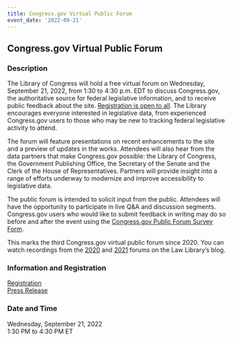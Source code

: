 ```yaml
---
title: Congress.gov Virtual Public Forum
event_date: '2022-09-21'
---
```


## Congress.gov Virtual Public Forum

### Description
The Library of Congress will hold a free virtual forum on Wednesday, September 21, 2022, from 1:30 to 4:30 p.m. EDT to discuss Congress.gov, the authoritative source for federal legislative information, and to receive public feedback about the site. [Registration is open to all](https://loc.zoomgov.com/webinar/register/WN_Pc8xbjd_TWOw7UQZv_rMdg). The Library encourages everyone interested in legislative data, from experienced Congress.gov users to those who may be new to tracking federal legislative activity to attend.  
  
The forum will feature presentations on recent enhancements to the site and a preview of updates in the works. Attendees will also hear from the data partners that make Congress.gov possible: the Library of Congress, the Government Publishing Office, the Secretary of the Senate and the Clerk of the House of Representatives. Partners will provide insight into a range of efforts underway to modernize and improve accessibility to legislative data.  
  
The public forum is intended to solicit input from the public. Attendees will have the opportunity to participate in live Q&A and discussion segments. Congress.gov users who would like to submit feedback in writing may do so before and after the event using the [Congress.gov Public Forum Survey Form](https://www.research.net/r/cdg-forum-feedback).
  
This marks the third Congress.gov virtual public forum since 2020. You can watch recordings from the [2020](https://blogs.loc.gov/law/2020/10/thank-you-for-joining-us-for-the-congress-gov-virtual-public-forum/) and [2021](https://blogs.loc.gov/law/2021/09/thank-you-for-attending-the-2021-congress-gov-virtual-public-forum/) forums on the Law Library’s blog.  
  

### Information and Registration 
[Registration](https://loc.zoomgov.com/webinar/register/WN_Pc8xbjd_TWOw7UQZv_rMdg)  
[Press Release](https://newsroom.loc.gov/news/library-to-host-congress.gov-virtual-public-forum-on-sept.-21/s/bef28c89-86ec-45d2-8370-9b0ee3ada0e0)  

### Date and Time
Wednesday, September 21, 2022  
1:30 PM to 4:30 PM ET  




